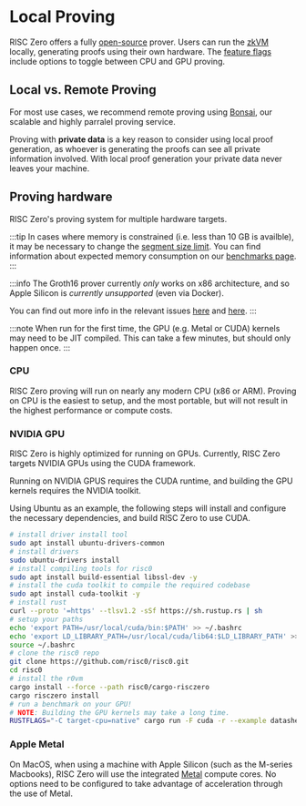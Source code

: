 # Local Proving

RISC Zero offers a fully [open-source] prover.
Users can run the [zkVM] locally, generating proofs using their own hardware.
The [feature flags] include options to toggle between CPU and GPU proving.

## Local vs. Remote Proving

For most use cases, we recommend remote proving using [Bonsai], our scalable and highly parralel proving service.

Proving with **private data** is a key reason to consider using local proof generation, as whoever is generating the proofs can see all private information involved.
With local proof generation your private data never leaves your machine.

## Proving hardware

RISC Zero's proving system for multiple hardware targets.

:::tip
In cases where memory is constrained (i.e. less than 10 GB is availble), it may be necessary to change the [segment size limit][segment-limit-docs].
You can find information about expected memory consumption on our [benchmarks page][datasheet].
:::

:::info
The Groth16 prover currently _only_ works on x86 architecture, and so Apple Silicon is _currently unsupported_ (even via Docker).

You can find out more info in the relevant issues [here](https://github.com/risc0/risc0/issues/1520) and [here](https://github.com/risc0/risc0/issues/1749).
:::

:::note
When run for the first time, the GPU (e.g. Metal or CUDA) kernels may need to be JIT compiled.
This can take a few minutes, but should only happen once.
:::

### CPU

RISC Zero proving will run on nearly any modern CPU (x86 or ARM).
Proving on CPU is the easiest to setup, and the most portable, but will not result in the highest performance or compute costs.

### NVIDIA GPU

RISC Zero is highly optimized for running on GPUs. Currently, RISC Zero targets NVIDIA GPUs using the CUDA framework.

Running on NVIDIA GPUS requires the CUDA runtime, and building the GPU kernels requires the NVIDIA toolkit.

Using Ubuntu as an example, the following steps will install and configure the necessary dependencies, and build RISC Zero to use CUDA.

```bash
# install driver install tool
sudo apt install ubuntu-drivers-common
# install drivers
sudo ubuntu-drivers install
# install compiling tools for risc0
sudo apt install build-essential libssl-dev -y
# install the cuda toolkit to compile the required codebase
sudo apt install cuda-toolkit -y
# install rust
curl --proto '=https' --tlsv1.2 -sSf https://sh.rustup.rs | sh
# setup your paths
echo 'export PATH=/usr/local/cuda/bin:$PATH' >> ~/.bashrc
echo 'export LD_LIBRARY_PATH=/usr/local/cuda/lib64:$LD_LIBRARY_PATH' >> ~/.bashrc
source ~/.bashrc
# clone the risc0 repo
git clone https://github.com/risc0/risc0.git
cd risc0
# install the r0vm
cargo install --force --path risc0/cargo-risczero
cargo risczero install
# run a benchmark on your GPU!
# NOTE: Building the GPU kernels may take a long time.
RUSTFLAGS="-C target-cpu=native" cargo run -F cuda -r --example datasheet
```

### Apple Metal

On MacOS, when using a machine with Apple Silicon (such as the M-series Macbooks), RISC Zero will use the integrated [Metal][apple-metal] compute cores.
No options need to be configured to take advantage of acceleration through the use of Metal.

[Bonsai]: ./remote-proving.md
[apple-metal]: https://developer.apple.com/metal/
[datasheet]: https://benchmarks.risczero.com/main/datasheet
[feature flags]: https://github.com/risc0/risc0#feature-flags
[open-source]: https://risczero.com/news/open-source
[segment-limit-docs]: https://docs.rs/risc0-zkvm/latest/risc0_zkvm/struct.ExecutorEnvBuilder.html#method.segment_limit_po2
[zkVM]: ../zkvm/zkvm-overview.md
